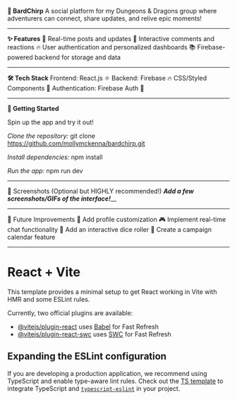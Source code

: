 **🐉 BardChirp**
A social platform for my Dungeons & Dragons group where adventurers can connect, share updates, and relive epic moments!

---------------------------------------------
**✨ Features**
    🧙 Real-time posts and updates
    🎲 Interactive comments and reactions
    🔥 User authentication and personalized dashboards
    📚 Firebase-powered backend for storage and data
    
---------------------------------------------

**🛠️ Tech Stack**
    Frontend: React.js ⚛️
    Backend: Firebase 🔥
    CSS/Styled Components 🎨
    Authentication: Firebase Auth 🔐

---------------------------------------------

**🚀 Getting Started**

Spin up the app and try it out!

_Clone the repository:_
    git clone https://github.com/mollymckenna/bardchirp.git


_Install dependencies:_
    npm install

_Run the app:_
  npm run dev

---------------------------------------------

📸 Screenshots (Optional but HIGHLY recommended!)
_**Add a few screenshots/GIFs of the interface!**___


---------------------------------------------

🎯 Future Improvements
  📝 Add profile customization
  🎮 Implement real-time chat functionality
  🎲 Add an interactive dice roller
  📅 Create a campaign calendar feature
  
---------------------------------------------

# React + Vite

This template provides a minimal setup to get React working in Vite with HMR and some ESLint rules.

Currently, two official plugins are available:

- [@vitejs/plugin-react](https://github.com/vitejs/vite-plugin-react/blob/main/packages/plugin-react/README.md) uses [Babel](https://babeljs.io/) for Fast Refresh
- [@vitejs/plugin-react-swc](https://github.com/vitejs/vite-plugin-react-swc) uses [SWC](https://swc.rs/) for Fast Refresh

## Expanding the ESLint configuration

If you are developing a production application, we recommend using TypeScript and enable type-aware lint rules. Check out the [TS template](https://github.com/vitejs/vite/tree/main/packages/create-vite/template-react-ts) to integrate TypeScript and [`typescript-eslint`](https://typescript-eslint.io) in your project.

